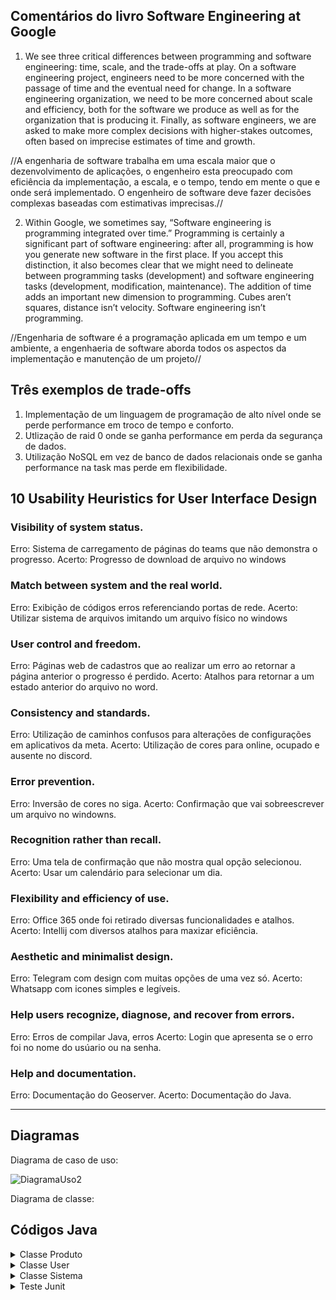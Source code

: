 ## Comentários do livro Software Engineering at Google

1. We see three critical differences between programming and software engineering: time, scale, and the trade-offs at play. On a software engineering project, engineers need to be more concerned with the passage of time and the eventual need for change. In a software engineering organization, we need to be more concerned about scale and efficiency, both for the software we produce as well as for the organization that is producing it. Finally, as software engineers, we are asked to make more complex decisions with higher-stakes outcomes, often based on imprecise estimates of time and growth.

//A engenharia de software trabalha em uma escala maior que o dezenvolvimento de aplicações, o engenheiro esta preocupado com eficiência da implementação, a escala, e o tempo, tendo em mente o que e onde será implementado. O engenheiro de software deve fazer decisões complexas baseadas com estimativas imprecisas.//

2. Within Google, we sometimes say, “Software engineering is programming integrated over time.” Programming is certainly a significant part of software engineering: after all, programming is how you generate new software in the first place. If you accept this distinction, it also becomes clear that we might need to delineate between programming tasks (development) and software engineering tasks (development, modification, maintenance). The addition of time adds an important new dimension to programming. Cubes aren’t squares, distance isn’t velocity. Software engineering isn’t programming.

//Engenharia de software é a programação aplicada em um tempo e um ambiente, a engenhaeria de software aborda todos os aspectos da implementação e manutenção de um projeto//

## Três exemplos de trade-offs

1. Implementação de um linguagem de programação de alto nível onde se perde performance em troco de tempo e conforto.
2. Utlização de raid 0 onde se ganha performance em perda da segurança de dados.
3. Utilização NoSQL em vez de banco de dados relacionais onde se ganha performance na task mas perde em flexibilidade.

## 10 Usability Heuristics for User Interface Design

### Visibility of system status.
Erro: Sistema de carregamento de páginas do teams que não demonstra o progresso.
Acerto: Progresso de download de arquivo no windows

### Match between system and the real world.
Erro: Exibição de códigos erros referenciando portas de rede.
Acerto: Utilizar sistema de arquivos imitando um arquivo físico no windows

### User control and freedom.
Erro: Páginas web de cadastros que ao realizar um erro ao retornar a página anterior o progresso é perdido.
Acerto: Atalhos para retornar a um estado anterior do arquivo no word.

### Consistency and standards.
Erro: Utilização de caminhos confusos para alterações de configurações em aplicativos da meta.
Acerto: Utilização de cores para online, ocupado e ausente no discord.

### Error prevention.
Erro: Inversão de cores no siga.
Acerto: Confirmação que vai sobreescrever um arquivo no windowns.

### Recognition rather than recall.
Erro: Uma tela de confirmação que não mostra qual opção selecionou.
Acerto: Usar um calendário para selecionar um dia.

### Flexibility and efficiency of use.
Erro: Office 365 onde foi retirado diversas funcionalidades e atalhos.
Acerto: Intellij com diversos atalhos para maxizar eficiência.

### Aesthetic and minimalist design.
Erro: Telegram com design com muitas opções de uma vez só.
Acerto: Whatsapp com icones simples e legíveis.

### Help users recognize, diagnose, and recover from errors.
Erro: Erros de compilar Java, erros 
Acerto: Login que apresenta se o erro foi no nome do usúario ou na senha.

### Help and documentation.
Erro: Documentação do Geoserver.
Acerto: Documentação do Java.

________________________________________________________________________________________________________________________________________

## Diagramas


Diagrama de caso de uso:

![DiagramaUso2](https://github.com/SuieverSide/bertoti/assets/31674205/dd92b5de-266a-4b70-aa0e-e2bbd6ec0c78)



Diagrama de classe:

## Códigos Java

<details>


    
```
package org.example;

public class Produto {
    private String nome;
    private Integer quantidade;
    private Double preco;

    public Produto(String nome, Integer quantidade, Double preco) {
        this.nome = nome;
        this.quantidade = quantidade;
        this.preco = preco;
    }

    public void setNome(String nome) {
        this.nome = nome;
    }

    public String getNome() {
        return nome;
    }

    public void setQuantidade(Integer quantidade) {
        this.quantidade = quantidade;
    }

    public Integer getQuantidade() {
        return quantidade;
    }

    public void setPreco(Double preco) {
        this.preco = preco;
    }

    public Double getPreco() {
        return preco;
    }    
}



```
<summary>Classe Produto</summary>

</details>



<details>

<summary>Classe User</summary>

```
package org.example;

public class User {
    private String nome;
    private Integer cpf;
    private Double cargo;

    public User(String nome, Integer cpf, Double cargo) {
        this.nome = nome;
        this.cpf = cpf;
        this.cargo = cargo;
    }

    public void setNome(String nome) {
        this.nome = nome;
    }

    public String getNome() {
        return nome;
    }

    public void setCpf(Double cpf) {
        this.cpf = cpf;
    }

    public Integer getCpf() {
        return cpf;
    }

    public void setCargo(String cargo) {
        this.cargo = cargo;
    }

    public String getCargo() {
        return cargo;
    }
}

```
    
</details>



<details>

<summary>Classe Sistema</summary>

```

package org.example;

import java.util.LinkedList;
import java.util.List;

public class Sistema {
    private String nome;
    private List<Produto> produtos;
    private List<User> users;

    public Sistema() {
    }

    public Sistema(String nome, List<Produto> produtos, List<User> users) {
        this.nome = nome;
        this.produtos = produtos;
        this.users = users;
    }

    public String getNome() {
        return nome;
    }

    public void setNome(String nome) {
        this.nome = nome;
    }

    public List<Produto> getProdutos() {
        return produtos;
    }

    public void setProdutos(List<Produto> produtos) {
        this.produtos = produtos;
    }

    public List<User> getUsers() {
        return users;
    }

    public void setUsers(List<User> users) {
        this.users = users;
    }

    public List<Produto> buscarProdutos(String nomeDoProduto) {
        List<Produto> produtosEncontrados = new LinkedList<Produto>();

        for (Produto produto : produtos) {
            if (produto.getNome().startsWith(nomeDoProduto)) {
                produtosEncontrados.add(produto);
            }
        }

        return produtosEncontrados;
    }

    public void addUser(User user) {
        users.add(user);
    }

    @Override
    public String toString() {
        return "nome: "
                + nome
                + "\npossui os produtos: "
                + produtos
                + ",\nos users são: "
                + users;
    }
}

```
    
</details>



<details>

<summary>Teste Junit</summary>

```

package entidades;

import org.junit.jupiter.api.Test;

import java.util.LinkedList;
import java.util.List;
import static org.junit.jupiter.api.Assertions.*;
public class Teste {

    @Test
    void testSearch() {
        List<Produto> listaProduto = new LinkedList<Produto>();

        listaProduto.add(new Produto("Maçarico", 10, 50.0));
        listaProduto.add(new Produto("Computador", 7, 90.0));
        listaProduto.add(new Produto("Caneta", 3, 70.0));
        listaProduto.add(new Produto("Celular", 9, 60.0));

        List<User> listaUser = new LinkedList<User>();

        listaUser.add(new User("Mateus", 34534534545.00, "Atendente"));
        listaUser.add(new User("Lucas", 98898898898.00, "CEO"));
        listaUser.add(new User("Lucas", 98898898898.00, "CEO"));

        Sistema aux = new Sistema("Estoque",listaProduto,listaUser);

        assertEquals(aux.searchProduto("Maçarico").size(),1 );
    }
    @Test
    void testCpf(){
        List<Produto> listaProduto = new LinkedList<Produto>();

        listaProduto.add(new Produto("Maçarico", 10, 50.0));
        listaProduto.add(new Produto("Computador", 7, 90.0));
        listaProduto.add(new Produto("Caneta", 3, 70.0));
        listaProduto.add(new Produto("Celular", 9, 60.0));

        List<User> listaUser = new LinkedList<User>();

        listaUser.add(new User("Mateus", 34534534545.00, "Atendente"));
        listaUser.add(new User("Lucas", 98898898898.00, "CEO"));
        listaUser.add(new User("Lucas", 98898898898.00, "CEO"));

        Sistema aux = new Sistema("Estoque",listaProduto,listaUser);

        assertEquals(aux.getUsers(), "Estoque" );
    }

}

```
    
</details>


